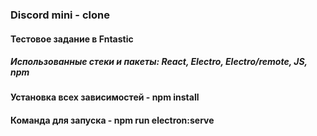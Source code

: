 ### Discord mini - clone
#### Тестовое задание в Fntastic

##### Использованные стеки и пакеты: React, Electro, Electro/remote, JS, npm

#### Установка всех зависимостей - npm install

#### Команда для запуска - npm run electron:serve
